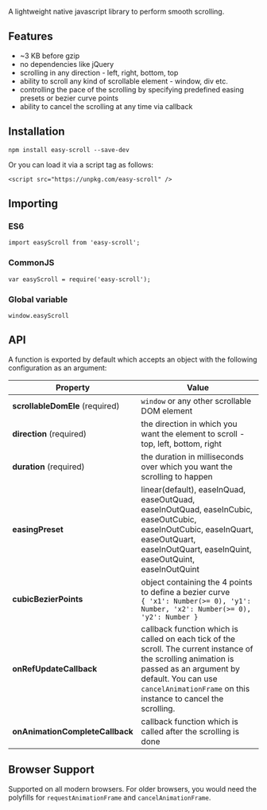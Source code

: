 A lightweight native javascript library to perform smooth scrolling.

## Features
- ~3 KB before gzip
- no dependencies like jQuery
- scrolling in any direction - left, right, bottom, top
- ability to scroll any kind of scrollable element - window, div etc.
- controlling the pace of the scrolling by specifying predefined easing presets or bezier curve points
- ability to cancel the scrolling at any time via callback

## Installation
```
npm install easy-scroll --save-dev
```
Or you can load it via a script tag as follows:
```
<script src="https://unpkg.com/easy-scroll" />
```

## Importing
### ES6
```
import easyScroll from 'easy-scroll';
```
### CommonJS
```
var easyScroll = require('easy-scroll');
```
### Global variable
```
window.easyScroll
```

## API
A function is exported by default which accepts an object with the following configuration as an argument:

|         Property       |                             Value                             |
| ---------------------- | ------------------------------------------------------------- |
| **scrollableDomEle** (required)     |           `window` or any other scrollable DOM element      |
| **direction** (required)           |  the direction in which you want the element to scroll - top, left, bottom, right 
| **duration** (required) | the duration in milliseconds over which you want the scrolling to happen |
| **easingPreset** | linear(default), easeInQuad, easeOutQuad, easeInOutQuad, easeInCubic, easeOutCubic, easeInOutCubic, easeInQuart, easeOutQuart, easeInOutQuart, easeInQuint, easeOutQuint, easeInOutQuint |
| **cubicBezierPoints** | object containing the 4 points to define a bezier curve <br/>```{ 'x1': Number(>= 0), 'y1': Number, 'x2': Number(>= 0), 'y2': Number }```|
| **onRefUpdateCallback**| callback function which is called on each tick of the scroll. The current instance of the scrolling animation is passed as an argument by default. You can use `cancelAnimationFrame` on this instance to cancel the scrolling.|
| **onAnimationCompleteCallback** | callback function which is called after the scrolling is done |

## Browser Support
Supported on all modern browsers. For older browsers, you would need the polyfills for `requestAnimationFrame` and `cancelAnimationFrame`.
